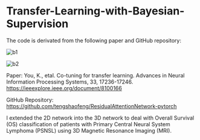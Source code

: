 # Transfer-Learning-with-Bayesian-Supervision
The code is derivated from the following paper and GitHub repository:

![b1](https://github.com/SheZiyu/Transfer-Learning-with-Bayesian-Supervision/assets/98766434/fcec7bf8-464d-410f-8cf6-66103a79c6e0)

![b2](https://github.com/SheZiyu/Transfer-Learning-with-Bayesian-Supervision/assets/98766434/d2ac9a9e-4d03-4049-9645-6671ea32169a)

Paper: You, K., etal. Co-tuning for transfer learning. Advances in Neural Information Processing Systems, 33, 17236-17246. https://ieeexplore.ieee.org/document/8100166 

GitHub Repository: https://github.com/tengshaofeng/ResidualAttentionNetwork-pytorch

I extended the 2D network into the 3D network to deal with Overall Survival (OS) classification of patients with Primary Central Neural System Lymphoma (PSNSL) using 3D Magnetic Resonance Imaging (MRI). 


